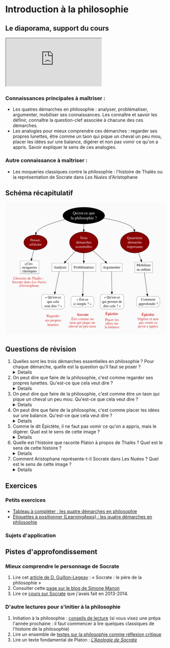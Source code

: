 # Introduction à la philosophie

## Le diaporama, support du cours

<iframe src="https://eyssette.github.io/marp-slides/slides/2021-2022/introduction-philosophie-21.html"></iframe>

### Connaissances principales à maîtriser :
- Les quatres démarches en philosophie : analyser, problématiser, argumenter, mobiliser ses connaissances. Les connaître et savoir les définir, connaître la question-clef associée à chacune des ces démarches.
- Les analogies pour mieux comprendre ces démarches : regarder ses propres lunettes, être comme un taon qui pique un cheval un peu mou, placer les idées sur une balance, digérer et non pas vomir ce qu'on a appris. Savoir expliquer le sens de ces analogies.

### Autre connaissance à maîtriser :
- Les moqueries classiques contre la philosophie : l'histoire de Thalès ou la représentation de Socrate dans _Les Nuées_ d'Aristophane


## Schéma récapitulatif

[![Schéma récapitulatif du cours](https://raw.githubusercontent.com/eyssette/graphviz-examples/master/diagram/introduction-philosophie-21.dot.svg)](https://raw.githubusercontent.com/eyssette/graphviz-examples/master/diagram/introduction-philosophie-21.dot.svg)


## Questions de révision

1. Quelles sont les trois démarches essentielles en philosophie ? Pour chaque démarche, quelle est la question qu'il faut se poser ?<details>En philosophie, les trois démarches essentielles sont : analyser, problématiser, argumenter. Pour analyser, il faut se demander : « Qu'est-ce que cela veut dire ? ». Pour problématiser, il faut se demander : « Est-ce vraiment si simple ? ». Pour argumenter, il faut se demander : « Qu'est-ce qui permet de dire cela ? »</details>
1. On peut dire que faire de la philosophie, c'est comme regarder ses propres lunettes. Qu'est-ce que cela veut dire ?<details>Regarder ses propres lunettes, c'est examiner les idées avec lesquelles on pense, afin de chercher à les rendre plus claires et plus précises : cela revient à analyser ses idées.</details>
1. On peut dire que faire de la philosophie, c'est comme être un taon qui pique un cheval un peu mou. Qu'est-ce que cela veut dire ?<details>Cette image désigne la démarche de Socrate. Être comme un taon qui pique un cheval un peu mou, c'est réveiller son esprit critique et questionner ce qui nous semble évident : cela revient à problématiser.</details>
1. On peut dire que faire de la philosophie, c'est comme placer les idées sur une balance. Qu'est-ce que cela veut dire ?<details>Épictète propose cette image de la balance. Placer une idée sur une balance, c'est examiner les arguments et les objections afin de déterminer si l'idée est convaincante : cela revient à argumenter.</details>
1. Comme le dit Épictète, il ne faut pas vomir ce qu'on a appris, mais le digérer. Quel est le sens de cette image ?<details>Vomir ce qu'on a appris, ce serait simplement recracher ses connaissances, sans les avoir intégrées, et sans organisation. Digérer ce qu'on a appris, c'est s'approprier des connaissances afin de les faire siennes et pouvoir ainsi les mobiliser pour développer sa propre réflexion.</details>
1. Quelle est l'histoire que raconte Platon à propos de Thalès ? Quel est le sens de cette histoire ? <details>Thalès se promène en regardant les étoiles et tombe dans un puits parce qu'il regardait le ciel au lieu de regarder ses pieds. Cette histoire illustre une moquerie classique contre la philosophie qui serait une réflexion trop abstraite et déconnectée du réel.</details>
1. Comment Aristophane représente-t-il Socrate dans Les Nuées ? Quel est le sens de cette image ?<details>Dans Les Nuées, Aristophane représente Socrate suspendu en l'air dans un panier Cette image illustre une moquerie classique contre la philosophie qui serait une réflexion trop abstraite et déconnectée du réel.</details>


## Exercices

### Petits exercices

- [Tableau à compléter : les quatre démarches en philosophie](https://eyssette.github.io/marp-slides/slides/2021-2022/introduction-philosophie-21.html?f=1#48)
- [Étiquettes à positionner (LearningApps) : les quatre démarches en philosophie](https://learningapps.org/watch?v=pg13m7zck21)


### Sujets d'application

<!-- 1. Penser, est-ce dire non ?<details><summary>Un exemple d'utilisation du cours :</summary>Penser, c'est dire non parce qu'on ne pense véritablement que si on réfléchit de manière critique. Or la réflexion critique suppose de dire non aux idées reçues. Plus précisément, il s'agit d'abord de dire non aux idées vagues et confuses : réfléchir de manière critique, c'est refuser les termes imprécis et chercher à clarifier le sens des notions que l'on utilise, ce qui revient à analyser ses idées. Il faut également dire non aux idées simplistes : penser véritablement, c'est problématiser et remettre ainsi en question les idées étroites qui évacuent la complexité du réel. Enfin, il faut dire non aux idées affirmées sans justification. La réflexion critique doit nous conduire à refuser les paroles en l'air, le baratin sans fondement véritable : il faut argumenter.</details>
2. Peut-on apprendre à penser ? -->


## Pistes d'approfondissement

### Mieux comprendre le personnage de Socrate

1. Lire cet [article de D. Guillon-Legeay](https://iphilo.fr/2016/09/10/socrate-le-pere-de-la-philosophie/) : « Socrate : le père de la philosophie »
2. Consulter cette [page sur le blog de Simone Manon](https://www.philolog.fr/socrate/)
3. Lire ce [cours sur Socrate](https://eyssette.github.io/blog/assets/pdf/ancien_blog/0_Introduction_philosophie/2013-2014-Socrate-cours.pdf) que j'avais fait en 2013-2014.

### D'autre lectures pour s'initier à la philosophie

1. Initiation à la philosophie : [conseils de lecture](https://eyssette.github.io/ressources-generales-enseignement-philosophie/conseils-lectures-initiation-philosophie) <!-- Document au format A4 : https://docs.google.com/document/d/119PC0h-Zic6AVT4woWzXd8lbRmQ0fOVPAJ-CBFMyMdQ/edit?usp=sharing  --> (si vous visez une prépa l'année prochaine : il faut commencer à lire quelques classiques de l'histoire de la philosophie)
2. Lire un ensemble de [textes sur la philosophie comme réflexion critique](http://bit.ly/philoD1)
3. Lire un texte fondamental de Platon : _[L'Apologie de Socrate](http://www.ac-grenoble.fr/PhiloSophie/old2/file/platon_apologie.pdf)_
